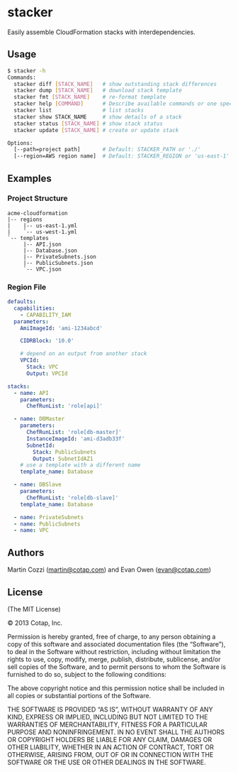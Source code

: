 stacker
=======

Easily assemble CloudFormation stacks with interdependencies.

## Usage

```sh
$ stacker -h
Commands:
  stacker diff [STACK_NAME]   # show outstanding stack differences
  stacker dump [STACK_NAME]   # download stack template
  stacker fmt [STACK_NAME]    # re-format template
  stacker help [COMMAND]      # Describe available commands or one specific command
  stacker list                # list stacks
  stacker show STACK_NAME     # show details of a stack
  stacker status [STACK_NAME] # show stack status
  stacker update [STACK_NAME] # create or update stack

Options:
  [--path=project path]       # Default: STACKER_PATH or './'
  [--region=AWS region name]  # Default: STACKER_REGION or 'us-east-1'
```

## Examples

### Project Structure

```
acme-cloudformation
|-- regions
|    |-- us-east-1.yml
|    `-- us-west-1.yml
`-- templates
     |-- API.json
     |-- Database.json
     |-- PrivateSubnets.json
     |-- PublicSubnets.json
     `-- VPC.json
```

### Region File

```yaml
defaults:
  capabilities:
    - CAPABILITY_IAM
  parameters:
    AmiImageId: 'ami-1234abcd'

    CIDRBlock: '10.0'

    # depend on an output from another stack
    VPCId:
      Stack: VPC
      Output: VPCId

stacks:
  - name: API
    parameters:
      ChefRunList: 'role[api]'

  - name: DBMaster
    parameters:
      ChefRunList: 'role[db-master]'
      InstanceImageId: 'ami-d3adb33f'
      SubnetId:
        Stack: PublicSubnets
        Output: SubnetIdAZ1
    # use a template with a different name
    template_name: Database

  - name: DBSlave
    parameters:
      ChefRunList: 'role[db-slave]'
    template_name: Database

  - name: PrivateSubnets
  - name: PublicSubnets
  - name: VPC
```

## Authors

Martin Cozzi (<martin@cotap.com>) and Evan Owen (<evan@cotap.com>)

## License

(The MIT License)

© 2013 Cotap, Inc.

Permission is hereby granted, free of charge, to any person obtaining a copy
of this software and associated documentation files (the “Software”), to deal
in the Software without restriction, including without limitation the rights
to use, copy, modify, merge, publish, distribute, sublicense, and/or sell
copies of the Software, and to permit persons to whom the Software is
furnished to do so, subject to the following conditions:

The above copyright notice and this permission notice shall be included in all
copies or substantial portions of the Software.

THE SOFTWARE IS PROVIDED “AS IS”, WITHOUT WARRANTY OF ANY KIND, EXPRESS OR
IMPLIED, INCLUDING BUT NOT LIMITED TO THE WARRANTIES OF MERCHANTABILITY,
FITNESS FOR A PARTICULAR PURPOSE AND NONINFRINGEMENT. IN NO EVENT SHALL THE
AUTHORS OR COPYRIGHT HOLDERS BE LIABLE FOR ANY CLAIM, DAMAGES OR OTHER
LIABILITY, WHETHER IN AN ACTION OF CONTRACT, TORT OR OTHERWISE, ARISING FROM,
OUT OF OR IN CONNECTION WITH THE SOFTWARE OR THE USE OR OTHER DEALINGS IN THE
SOFTWARE.
